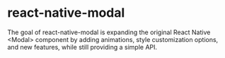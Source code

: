 # react-native-modal
The goal of react-native-modal is expanding the original React Native &lt;Modal> component by adding animations, style customization options, and new features, while still providing a simple API.
